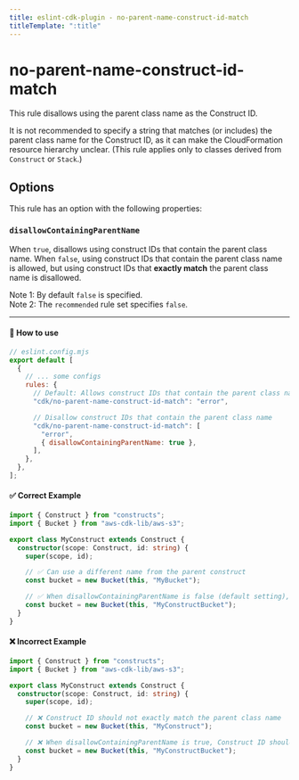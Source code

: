 ```yaml
---
title: eslint-cdk-plugin - no-parent-name-construct-id-match
titleTemplate: ":title"
---
```


<script setup>
import RecommendedItem from '../components/RecommendedItem.vue'
</script>

# no-parent-name-construct-id-match

<RecommendedItem />

This rule disallows using the parent class name as the Construct ID.

It is not recommended to specify a string that matches (or includes) the parent class name for the Construct ID, as it can make the CloudFormation resource hierarchy unclear.
(This rule applies only to classes derived from `Construct` or `Stack`.)

## Options

This rule has an option with the following properties:

### `disallowContainingParentName`

When `true`, disallows using construct IDs that contain the parent class name.
When `false`, using construct IDs that contain the parent class name is allowed, but using construct IDs that **exactly match** the parent class name is disallowed.

Note 1: By default `false` is specified.  
Note 2: The `recommended` rule set specifies `false`.

---

#### 🔧 How to use

```js
// eslint.config.mjs
export default [
  {
    // ... some configs
    rules: {
      // Default: Allows construct IDs that contain the parent class name (but disallows construct IDs that exactly match the parent class name)
      "cdk/no-parent-name-construct-id-match": "error",

      // Disallow construct IDs that contain the parent class name
      "cdk/no-parent-name-construct-id-match": [
        "error",
        { disallowContainingParentName: true },
      ],
    },
  },
];
```

#### ✅ Correct Example

```ts
import { Construct } from "constructs";
import { Bucket } from "aws-cdk-lib/aws-s3";

export class MyConstruct extends Construct {
  constructor(scope: Construct, id: string) {
    super(scope, id);

    // ✅ Can use a different name from the parent construct
    const bucket = new Bucket(this, "MyBucket");

    // ✅ When disallowContainingParentName is false (default setting), construct IDs containing the parent class name can be used
    const bucket = new Bucket(this, "MyConstructBucket");
  }
}
```

#### ❌ Incorrect Example

```ts
import { Construct } from "constructs";
import { Bucket } from "aws-cdk-lib/aws-s3";

export class MyConstruct extends Construct {
  constructor(scope: Construct, id: string) {
    super(scope, id);

    // ❌ Construct ID should not exactly match the parent class name
    const bucket = new Bucket(this, "MyConstruct");

    // ❌ When disallowContainingParentName is true, Construct ID should not include the parent class name
    const bucket = new Bucket(this, "MyConstructBucket");
  }
}
```
